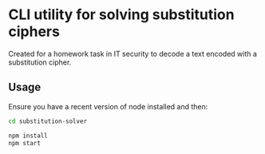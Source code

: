 # CLI utility for solving substitution ciphers

Created for a homework task in IT security to decode a text encoded with a substitution cipher.

## Usage

Ensure you have a recent version of node installed and then:

```bash
cd substitution-solver

npm install
npm start
```